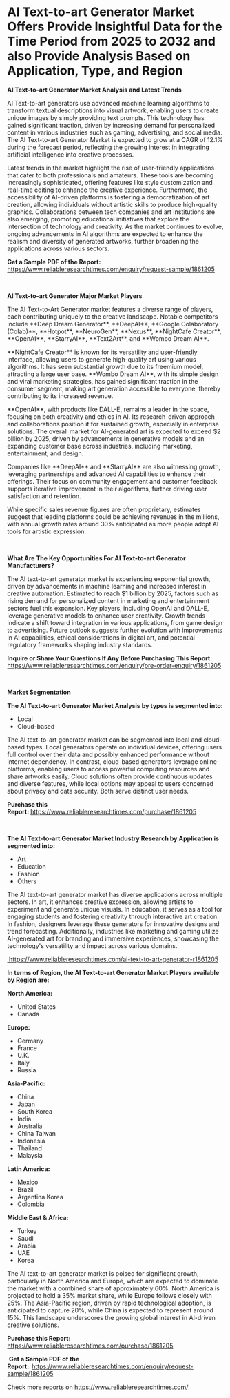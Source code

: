 <p><h1>AI Text-to-art Generator Market Offers Provide Insightful Data for the Time Period from 2025 to 2032 and also Provide Analysis Based on Application, Type, and Region</h1></p><p><strong>AI Text-to-art Generator Market Analysis and Latest Trends</strong></p>
<p><p>AI Text-to-art generators use advanced machine learning algorithms to transform textual descriptions into visual artwork, enabling users to create unique images by simply providing text prompts. This technology has gained significant traction, driven by increasing demand for personalized content in various industries such as gaming, advertising, and social media. The AI Text-to-art Generator Market is expected to grow at a CAGR of 12.1% during the forecast period, reflecting the growing interest in integrating artificial intelligence into creative processes.</p><p>Latest trends in the market highlight the rise of user-friendly applications that cater to both professionals and amateurs. These tools are becoming increasingly sophisticated, offering features like style customization and real-time editing to enhance the creative experience. Furthermore, the accessibility of AI-driven platforms is fostering a democratization of art creation, allowing individuals without artistic skills to produce high-quality graphics. Collaborations between tech companies and art institutions are also emerging, promoting educational initiatives that explore the intersection of technology and creativity. As the market continues to evolve, ongoing advancements in AI algorithms are expected to enhance the realism and diversity of generated artworks, further broadening the applications across various sectors.</p></p>
<p><strong>Get a Sample PDF of the Report:&nbsp;</strong> <a href="https://www.reliableresearchtimes.com/enquiry/request-sample/1861205?utm_campaign=3038&utm_medium=2&utm_source=Github&utm_content=ia&utm_term=10032025&utm_id=ai-text-to-art-generator">https://www.reliableresearchtimes.com/enquiry/request-sample/1861205</a></p>
<p>&nbsp;</p>
<p><strong>AI Text-to-art Generator Major Market Players</strong></p>
<p><p>The AI Text-to-Art Generator market features a diverse range of players, each contributing uniquely to the creative landscape. Notable competitors include **Deep Dream Generator**, **DeepAI**, **Google Colaboratory (Colab)**, **Hotpot**, **NeuroGen**, **Nexus**, **NightCafe Creator**, **OpenAI**, **StarryAI**, **Text2Art**, and **Wombo Dream AI**.</p><p>**NightCafe Creator** is known for its versatility and user-friendly interface, allowing users to generate high-quality art using various algorithms. It has seen substantial growth due to its freemium model, attracting a large user base. **Wombo Dream AI**, with its simple design and viral marketing strategies, has gained significant traction in the consumer segment, making art generation accessible to everyone, thereby contributing to its increased revenue.</p><p>**OpenAI**, with products like DALL-E, remains a leader in the space, focusing on both creativity and ethics in AI. Its research-driven approach and collaborations position it for sustained growth, especially in enterprise solutions. The overall market for AI-generated art is expected to exceed $2 billion by 2025, driven by advancements in generative models and an expanding customer base across industries, including marketing, entertainment, and design.</p><p>Companies like **DeepAI** and **StarryAI** are also witnessing growth, leveraging partnerships and advanced AI capabilities to enhance their offerings. Their focus on community engagement and customer feedback supports iterative improvement in their algorithms, further driving user satisfaction and retention.</p><p>While specific sales revenue figures are often proprietary, estimates suggest that leading platforms could be achieving revenues in the millions, with annual growth rates around 30% anticipated as more people adopt AI tools for artistic expression.</p></p>
<p>&nbsp;</p>
<p><strong>What Are The Key Opportunities For AI Text-to-art Generator Manufacturers?</strong></p>
<p><p>The AI text-to-art generator market is experiencing exponential growth, driven by advancements in machine learning and increased interest in creative automation. Estimated to reach $1 billion by 2025, factors such as rising demand for personalized content in marketing and entertainment sectors fuel this expansion. Key players, including OpenAI and DALL-E, leverage generative models to enhance user creativity. Growth trends indicate a shift toward integration in various applications, from game design to advertising. Future outlook suggests further evolution with improvements in AI capabilities, ethical considerations in digital art, and potential regulatory frameworks shaping industry standards.</p></p>
<p><strong>Inquire or Share Your Questions If Any Before Purchasing This Report:</strong> <a href="https://www.reliableresearchtimes.com/enquiry/pre-order-enquiry/1861205?utm_campaign=3038&utm_medium=2&utm_source=Github&utm_content=ia&utm_term=10032025&utm_id=ai-text-to-art-generator">https://www.reliableresearchtimes.com/enquiry/pre-order-enquiry/1861205</a></p>
<p>&nbsp;</p>
<p><strong>Market Segmentation</strong></p>
<p><strong>The AI Text-to-art Generator Market Analysis by types is segmented into:</strong></p>
<p><ul><li>Local</li><li>Cloud-based</li></ul></p>
<p><p>The AI text-to-art generator market can be segmented into local and cloud-based types. Local generators operate on individual devices, offering users full control over their data and possibly enhanced performance without internet dependency. In contrast, cloud-based generators leverage online platforms, enabling users to access powerful computing resources and share artworks easily. Cloud solutions often provide continuous updates and diverse features, while local options may appeal to users concerned about privacy and data security. Both serve distinct user needs.</p></p>
<p><strong>Purchase this Report:&nbsp;</strong><a href="https://www.reliableresearchtimes.com/purchase/1861205?utm_campaign=3038&utm_medium=2&utm_source=Github&utm_content=ia&utm_term=10032025&utm_id=ai-text-to-art-generator">https://www.reliableresearchtimes.com/purchase/1861205</a></p>
<p>&nbsp;</p>
<p><strong>The AI Text-to-art Generator Market Industry Research by Application is segmented into:</strong></p>
<p><ul><li>Art</li><li>Education</li><li>Fashion</li><li>Others</li></ul></p>
<p><p>The AI text-to-art generator market has diverse applications across multiple sectors. In art, it enhances creative expression, allowing artists to experiment and generate unique visuals. In education, it serves as a tool for engaging students and fostering creativity through interactive art creation. In fashion, designers leverage these generators for innovative designs and trend forecasting. Additionally, industries like marketing and gaming utilize AI-generated art for branding and immersive experiences, showcasing the technology's versatility and impact across various domains.</p></p>
<p><a href="https://www.reliableresearchtimes.com/ai-text-to-art-generator-r1861205?utm_campaign=3038&utm_medium=2&utm_source=Github&utm_content=ia&utm_term=10032025&utm_id=ai-text-to-art-generator">&nbsp;https://www.reliableresearchtimes.com/ai-text-to-art-generator-r1861205</a></p>
<p><strong>In terms of Region, the AI Text-to-art Generator Market Players available by Region are:</strong></p>
<p>
    <p> <strong> North America: </strong>
        <ul>
            <li>United States</li>
            <li>Canada</li>
        </ul>
        </p> 
    <p> <strong> Europe: </strong>
        <ul>
            <li>Germany</li>
            <li>France</li>
            <li>U.K.</li>
            <li>Italy</li>
            <li>Russia</li>
        </ul>
        </p> 
    <p> <strong> Asia-Pacific: </strong>
        <ul>
            <li>China</li>
            <li>Japan</li>
            <li>South Korea</li>
            <li>India</li>
            <li>Australia</li>
            <li>China Taiwan</li>
            <li>Indonesia</li>
            <li>Thailand</li>
            <li>Malaysia</li>
        </ul>
        </p> 
    <p> <strong> Latin America: </strong>
        <ul>
            <li>Mexico</li>
            <li>Brazil</li>
            <li>Argentina Korea</li>
            <li>Colombia</li>
        </ul>
        </p> 
    <p> <strong> Middle East & Africa: </strong>
        <ul>
            <li>Turkey</li>
            <li>Saudi</li>
            <li>Arabia</li>
            <li>UAE</li>
            <li>Korea</li>
        </ul>
    </p>
    </p>
<p><p>The AI text-to-art generator market is poised for significant growth, particularly in North America and Europe, which are expected to dominate the market with a combined share of approximately 60%. North America is projected to hold a 35% market share, while Europe follows closely with 25%. The Asia-Pacific region, driven by rapid technological adoption, is anticipated to capture 20%, while China is expected to represent around 15%. This landscape underscores the growing global interest in AI-driven creative solutions.</p></p>
<p><strong>Purchase this Report: </strong><a href="https://www.reliableresearchtimes.com/purchase/1861205?utm_campaign=3038&utm_medium=2&utm_source=Github&utm_content=ia&utm_term=10032025&utm_id=ai-text-to-art-generator">https://www.reliableresearchtimes.com/purchase/1861205</a></p>
<p>&nbsp;<strong>Get a Sample PDF of the Report:&nbsp;&nbsp;</strong><a href="https://www.reliableresearchtimes.com/enquiry/request-sample/1861205?utm_campaign=3038&utm_medium=2&utm_source=Github&utm_content=ia&utm_term=10032025&utm_id=ai-text-to-art-generator">https://www.reliableresearchtimes.com/enquiry/request-sample/1861205</a></p>
<p><strong></strong></p>
<p>Check more reports on <a href="https://www.reliableresearchtimes.com/?utm_campaign=3038&utm_medium=2&utm_source=Github&utm_content=ia&utm_term=10032025&utm_id=ai-text-to-art-generator">https://www.reliableresearchtimes.com/</a></p>
